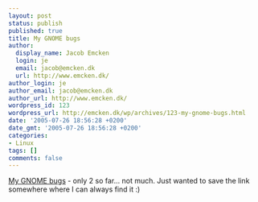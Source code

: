 ```yaml
---
layout: post
status: publish
published: true
title: My GNOME bugs
author:
  display_name: Jacob Emcken
  login: je
  email: jacob@emcken.dk
  url: http://www.emcken.dk/
author_login: je
author_email: jacob@emcken.dk
author_url: http://www.emcken.dk/
wordpress_id: 123
wordpress_url: http://emcken.dk/wp/archives/123-my-gnome-bugs.html
date: '2005-07-26 18:56:28 +0200'
date_gmt: '2005-07-26 18:56:28 +0200'
categories:
- Linux
tags: []
comments: false
---
```

[My GNOME bugs][1] - only 2 so far... not much.
Just wanted to save the link somewhere where I can always find it :)

[1]: http://bugzilla.gnome.org/buglist.cgi?email1=jacob%40emcken.dk&amp;emailtype1=exact&amp;emailassigned_to1=1&amp;emailreporter1=1

